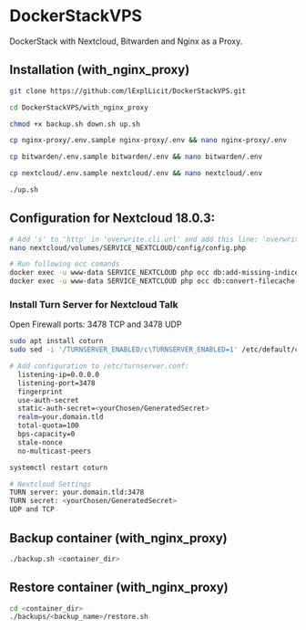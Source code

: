 # DockerStackVPS
DockerStack with Nextcloud, Bitwarden and Nginx as a Proxy.

## Installation (with_nginx_proxy)

```bash
git clone https://github.com/lExplLicit/DockerStackVPS.git

cd DockerStackVPS/with_nginx_proxy

chmod +x backup.sh down.sh up.sh

cp nginx-proxy/.env.sample nginx-proxy/.env && nano nginx-proxy/.env

cp bitwarden/.env.sample bitwarden/.env && nano bitwarden/.env

cp nextcloud/.env.sample nextcloud/.env && nano nextcloud/.env

./up.sh
```

## Configuration for Nextcloud 18.0.3:
```bash
# Add 's' to 'http' in 'overwrite.cli.url' and add this line: 'overwriteprotocol' => 'https'
nano nextcloud/volumes/SERVICE_NEXTCLOUD/config/config.php

# Run following occ comands
docker exec -u www-data SERVICE_NEXTCLOUD php occ db:add-missing-indices
docker exec -u www-data SERVICE_NEXTCLOUD php occ db:convert-filecache-bigint
```

### Install Turn Server for Nextcloud Talk
Open Firewall ports: 3478 TCP and 3478 UDP
```bash
sudo apt install coturn
sudo sed -i '/TURNSERVER_ENABLED/c\TURNSERVER_ENABLED=1' /etc/default/coturn

# Add configuration to /etc/turnserver.conf:
  listening-ip=0.0.0.0
  listening-port=3478
  fingerprint
  use-auth-secret
  static-auth-secret=<yourChosen/GeneratedSecret>
  realm=your.domain.tld
  total-quota=100
  bps-capacity=0
  stale-nonce
  no-multicast-peers

systemctl restart coturn

# Nextcloud Settings
TURN server: your.domain.tld:3478
TURN secret: <yourChosen/GeneratedSecret>
UDP and TCP
```


## Backup container (with_nginx_proxy)

```bash
./backup.sh <container_dir>
```

## Restore container (with_nginx_proxy)

```bash
cd <container_dir>
./backups/<backup_name>/restore.sh
```
